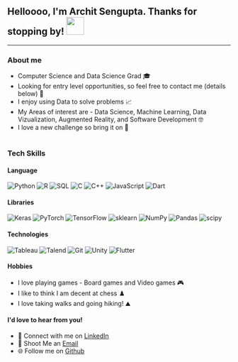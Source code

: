 ## Helloooo, I'm Archit Sengupta. Thanks for stopping by! <img src="https://media.giphy.com/media/26Fxy3Iz1ari8oytO/giphy.gif" width="40">
---

### About me

* Computer Science and Data Science Grad 🎓 
* Looking for entry level opportunities, so feel free to contact me (details below) 💌
* I enjoy using Data to solve problems 📈 
* My Areas of interest are - Data Science, Machine Learning, Data Vizualization, Augmented Reality, and Software Development 🤓
* I love a new challenge so bring it on 😤
<br><br>
### Tech Skills

#### Language
![Python](https://img.shields.io/badge/-Python-000?&logo=Python)
![R](https://img.shields.io/badge/-R-000?&logo=R)
![SQL](https://img.shields.io/badge/-SQL-000?&logo=SQL)
![C](https://img.shields.io/badge/-C-000?&logo=C)
![C++](https://img.shields.io/badge/-C++-000?&logo=C++)
![JavaScript](https://img.shields.io/badge/-Javascript-000?&logo=javascript)
![Dart](https://img.shields.io/badge/-Dart-000?&logo=Dart)

#### Libraries

![Keras](https://img.shields.io/badge/-Keras-000?&logo=keras)
![PyTorch](https://img.shields.io/badge/-PyTorch-000?&logo=pytorch)
![TensorFlow](https://img.shields.io/badge/-TensorFlow-000?&logo=tensorflow)
![sklearn](https://img.shields.io/badge/-sklearn-000?&logo=scikit-learn)
![NumPy](https://img.shields.io/badge/-NumPy-000?&logo=numpy)
![Pandas](https://img.shields.io/badge/-Pandas-000?&logo=pandas)
![scipy](https://img.shields.io/badge/-Scipy-000?&logo=scipy)

#### Technologies

![Tableau](https://img.shields.io/badge/-Tableau-000?&logo=tableau)
![Talend](https://img.shields.io/badge/-Talend-000?&logo=talend)
![Git](https://img.shields.io/badge/-Git-000?&logo=git)
![Unity](https://img.shields.io/badge/-Unity-000?&logo=Unity)
![Flutter](https://img.shields.io/badge/-Flutter-000?&logo=Flutter)


#### Hobbies 

* I love playing games - Board games and Video games 🎮
* I like to think I am decent at chess ♟️ 
* I love taking walks and going hiking! ⛰️ 


#### I'd love to hear from you! 

* 🤝 Connect with me on [LinkedIn](https://www.linkedin.com/in/archit-sengupta/)
* 📩 Shoot Me an [Email](mailto:architsengupta@arizona.edu)
* 🌐 Follow me on [Github](https://github.com/Leon7308)
